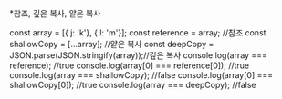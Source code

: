 *참조, 깊은 복사, 얕은 복사

const array = [{ j: 'k'}, { l: 'm'}];
const reference = array; //참조
const shallowCopy = [...array]; //얕은 복사
const deepCopy = JSON.parse(JSON.stringify(array));//깊은 복사
console.log(array === reference); //true
console.log(array[0] === reference[0]); //true
console.log(array === shallowCopy); //false
console.log(array[0] === shallowCopy[0]); //true
console.log(array === deepCopy); //false

